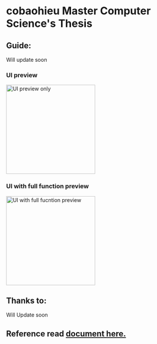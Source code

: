 # cobaohieu Master Computer Science's Thesis

## Guide:
Will update soon

### UI preview
<img class="alignnone size-full wp-image-487" src="https://cobaohieu.github.io/thesis/images/UI_only.png" alt="UI preview only" width="240" height="240" />

### UI with full function preview
<img class="alignnone size-full wp-image-487" src="https://cobaohieu.github.io/thesis/mages/UI_full.png" alt="UI with full fucntion preview" width="240" height="240" />

## Thanks to:
Will Update soon

## Reference read <a href="https://cobaohieu.github.io/thesis/doc publish/master-thesis.pdf">document here.</a>
